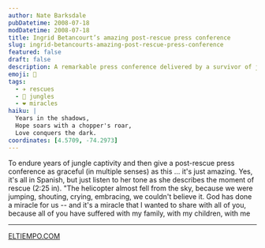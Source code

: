 ```yaml
---
author: Nate Barksdale
pubDatetime: 2008-07-18
modDatetime: 2008-07-18
title: Ingrid Betancourt’s amazing post-rescue press conference
slug: ingrid-betancourts-amazing-post-rescue-press-conference
featured: false
draft: false
description: A remarkable press conference delivered by a survivor of jungle captivity, reflecting on her emotional rescue experience. "The helicopter almost fell from the sky, because we were jumping, shouting, crying, embracing, we couldn't believe it. God has done a miracle for us -- and it's a miracle that I wanted to share with all of you, because all of you have suffered with my family, with my children, with me."
emoji: 🙏
tags:
  - ✈️ rescues
  - 🌴 jungles
  - ❤️ miracles
haiku: |
  Years in the shadows,  
  Hope soars with a chopper's roar,  
  Love conquers the dark.
coordinates: [4.5709, -74.2973]
---
```


To endure years of jungle captivity and then give a post-rescue press conference as graceful (in multiple senses) as this ... it's just amazing. Yes, it's all in Spanish, but just listen to her tone as she describes the moment of rescue (2:25 in). "The helicopter almost fell from the sky, because we were jumping, shouting, crying, embracing, we couldn't believe it. God has done a miracle for us -- and it's a miracle that I wanted to share with all of you, because all of you have suffered with my family, with my children, with me

---

[ELTIEMPO.COM](http://www.eltiempo.com/)
